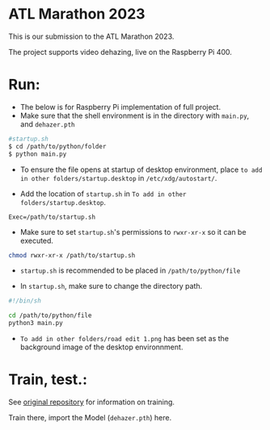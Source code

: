 # ATL Marathon 2023
This is our submission to the ATL Marathon 2023.

The project supports video dehazing, live on the Raspberry Pi 400.

# Run:
* The below is for Raspberry Pi implementation of full project.
* Make sure that the shell environment is in the directory with `main.py`, and `dehazer.pth`
```sh
#startup.sh
$ cd /path/to/python/folder
$ python main.py 
```

* To ensure the file opens at startup of desktop environment, place `to add in other folders/startup.desktop` in `/etc/xdg/autostart/`.

* Add the location of `startup.sh` in `To add in other folders/startup.desktop`.
```.desktop
Exec=/path/to/startup.sh
```

* Make sure to set `startup.sh`'s permissions to `rwxr-xr-x` so it can be executed. 
```sh
chmod rwxr-xr-x /path/to/startup.sh
```

* `startup.sh` is recommended to be placed in `/path/to/python/file`

* In `startup.sh`, make sure to change the directory path.
```sh
#!/bin/sh

cd /path/to/python/file
python3 main.py
```

* `To add in other folders/road edit 1.png` has been set as the background image of the desktop environnment.

# Train, test.:
See [original repository](https://github.com/MayankSingal/PyTorch-Image-Dehazing) for information on training.

Train there, import the Model (`dehazer.pth`) here.
